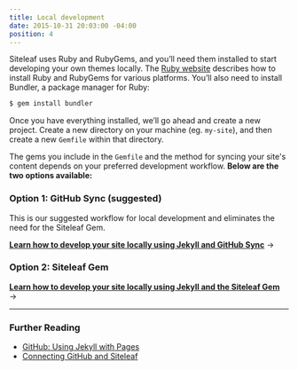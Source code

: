 ```yaml
---
title: Local development
date: 2015-10-31 20:03:00 -04:00
position: 4
---
```


Siteleaf uses Ruby and RubyGems, and you’ll need them installed to start developing your own themes locally. The [Ruby website](https://www.ruby-lang.org/en/documentation/installation/) describes how to install Ruby and RubyGems for various platforms. You’ll also need to install Bundler, a package manager for Ruby:

``` bash
$ gem install bundler
```

Once you have everything installed, we’ll go ahead and create a new project. Create a new directory on your machine (eg. `my-site`), and then create a new `Gemfile` within that directory.

The gems you include in the `Gemfile` and the method for syncing your site's content depends on your preferred development workflow. **Below are the two options available:**

### Option 1: GitHub Sync (suggested)

This is our suggested workflow for local development and eliminates the need for the Siteleaf Gem.

**[Learn how to develop your site locally using Jekyll and GitHub Sync](/themes/github-sync/)** &rarr;

### Option 2: Siteleaf Gem

**[Learn how to develop your site locally using Jekyll and the Siteleaf Gem](/themes/gem/)** &rarr;

---

### Further Reading

- [GitHub: Using Jekyll with Pages](https://help.github.com/articles/using-jekyll-with-pages/)
- [Connecting GitHub and Siteleaf](http://www.siteleaf.com/blog/connecting-github/)

